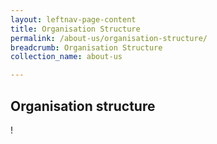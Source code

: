 ```yaml
---
layout: leftnav-page-content
title: Organisation Structure
permalink: /about-us/organisation-structure/
breadcrumb: Organisation Structure
collection_name: about-us

---
```


Organisation structure
---

!
